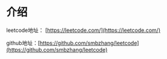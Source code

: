 # 介绍

leetcode地址： [https://leetcode.com/](https://leetcode.com/)

github地址：[https://github.com/smbzhang/leetcode](https://github.com/smbzhang/leetcode)























